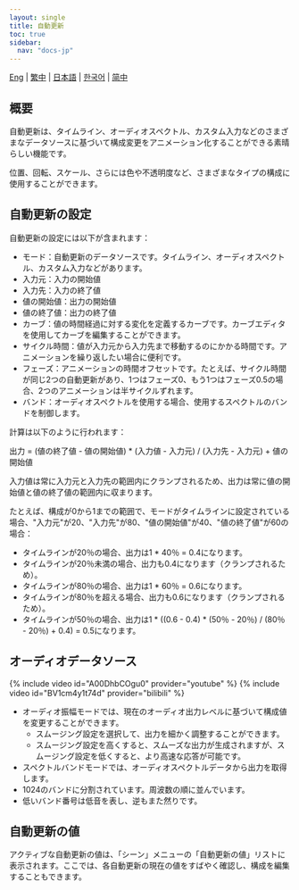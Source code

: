 ```yaml
---
layout: single
title: 自動更新
toc: true
sidebar:
  nav: "docs-jp"
---
```

[Eng](/dancexr/features/autoupdate) | [繁中](/tw/dancexr/features/autoupdate) | [日本語](/jp/dancexr/features/autoupdate) | [한국어](/kr/dancexr/features/autoupdate) | [简中](/zh/dancexr/features/autoupdate)


## 概要
自動更新は、タイムライン、オーディオスペクトル、カスタム入力などのさまざまなデータソースに基づいて構成変更をアニメーション化することができる素晴らしい機能です。

位置、回転、スケール、さらには色や不透明度など、さまざまなタイプの構成に使用することができます。

## 自動更新の設定
自動更新の設定には以下が含まれます：
* モード：自動更新のデータソースです。タイムライン、オーディオスペクトル、カスタム入力などがあります。
* 入力元：入力の開始値
* 入力先：入力の終了値
* 値の開始値：出力の開始値
* 値の終了値：出力の終了値
* カーブ：値の時間経過に対する変化を定義するカーブです。カーブエディタを使用してカーブを編集することができます。
* サイクル時間：値が入力元から入力先まで移動するのにかかる時間です。アニメーションを繰り返したい場合に便利です。
* フェーズ：アニメーションの時間オフセットです。たとえば、サイクル時間が同じ2つの自動更新があり、1つはフェーズ0、もう1つはフェーズ0.5の場合、2つのアニメーションは半サイクルずれます。
* バンド：オーディオスペクトルを使用する場合、使用するスペクトルのバンドを制御します。

計算は以下のように行われます：

出力 = (値の終了値 - 値の開始値) * (入力値 - 入力元) / (入力先 - 入力元) + 値の開始値

入力値は常に入力元と入力先の範囲内にクランプされるため、出力は常に値の開始値と値の終了値の範囲内に収まります。

たとえば、構成が0から1までの範囲で、モードがタイムラインに設定されている場合、"入力元"が20、"入力先"が80、"値の開始値"が40、"値の終了値"が60の場合：
* タイムラインが20％の場合、出力は1 * 40％ = 0.4になります。
* タイムラインが20％未満の場合、出力も0.4になります（クランプされるため）。
* タイムラインが80％の場合、出力は1 * 60％ = 0.6になります。
* タイムラインが80％を超える場合、出力も0.6になります（クランプされるため）。
* タイムラインが50％の場合、出力は1 * ((0.6 - 0.4) * (50％ - 20％) / (80％ - 20％) + 0.4) = 0.5になります。

## オーディオデータソース
{% include video id="A00DhbCOgu0" provider="youtube" %}
{% include video id="BV1cm4y1t74d" provider="bilibili" %}

* オーディオ振幅モードでは、現在のオーディオ出力レベルに基づいて構成値を変更することができます。
    * スムージング設定を選択して、出力を細かく調整することができます。
    * スムージング設定を高くすると、スムーズな出力が生成されますが、スムージング設定を低くすると、より高速な応答が可能です。
* スペクトルバンドモードでは、オーディオスペクトルデータから出力を取得します。
* 1024のバンドに分割されています。周波数の順に並んでいます。
* 低いバンド番号は低音を表し、逆もまた然りです。

## 自動更新の値
アクティブな自動更新の値は、「シーン」メニューの「自動更新の値」リストに表示されます。ここでは、各自動更新の現在の値をすばやく確認し、構成を編集することもできます。